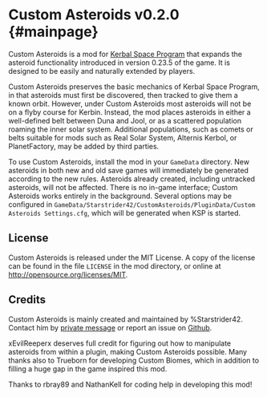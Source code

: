 Custom Asteroids v0.2.0                       {#mainpage}
============

Custom Asteroids is a mod for [Kerbal Space Program](http://www.kerbalspaceprogram.com/) that expands the asteroid functionality introduced in version 0.23.5 of the game. It is designed to be easily and naturally extended by players.

Custom Asteroids preserves the basic mechanics of Kerbal Space Program, in that asteroids must first be discovered, then tracked to give them a known orbit. However, under Custom Asteroids most asteroids will not be on a flyby course for Kerbin. Instead, the mod places asteroids in either a well-defined belt between Duna and Jool, or as a scattered population roaming the inner solar system. Additional populations, such as comets or belts suitable for mods such as Real Solar System, Alternis Kerbol, or PlanetFactory, may be added by third parties.

To use Custom Asteroids, install the mod in your `GameData` directory. New asteroids in both new and old save games will immediately be generated according to the new rules. Asteroids already created, including untracked asteroids, will not be affected. There is no in-game interface; Custom Asteroids works entirely in the background. Several options may be configured in `GameData/Starstrider42/CustomAsteroids/PluginData/Custom Asteroids Settings.cfg`, which will be generated when KSP is started.

License
------------
Custom Asteroids is released under the MIT License. A copy of the license can be found in the file `LICENSE` in the mod directory, or online at http://opensource.org/licenses/MIT.

Credits
------------
Custom Asteroids is mainly created and maintained by %Starstrider42. Contact him by [private message](http://forum.kerbalspaceprogram.com/private.php?do=newpm&u=106949) or report an issue on [Github](https://github.com/Starstrider42/Custom-Asteroids/issues).

xEvilReeperx deserves full credit for figuring out how to manipulate asteroids from within a plugin, making Custom Asteroids possible. Many thanks also to Trueborn for developing Custom Biomes, which in addition to filling a huge gap in the game inspired this mod.

Thanks to rbray89 and NathanKell for coding help in developing this mod!